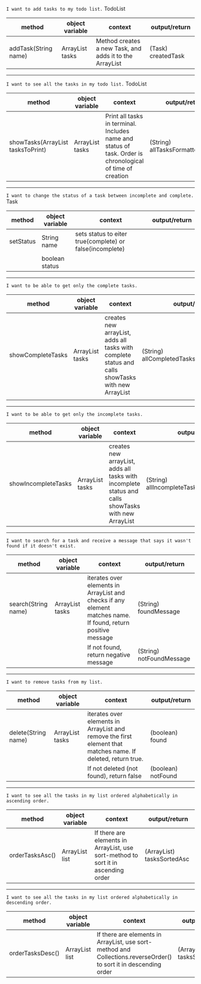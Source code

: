 ```I want to add tasks to my todo list.```
TodoList

| method               | object variable       | context                                                       | output/return      |
|----------------------|-----------------------|---------------------------------------------------------------|--------------------|
| addTask(String name) | ArrayList<Task> tasks | Method creates a new Task, and adds it to the ArrayList<Task> | (Task) createdTask |

---
```I want to see all the tasks in my todo list.```
TodoList

| method                                  | object variable       | context                                                                                                   | output/return                     |
|-----------------------------------------|-----------------------|-----------------------------------------------------------------------------------------------------------|-----------------------------------|
| showTasks(ArrayList<Task> tasksToPrint) | ArrayList<Task> tasks | Print all tasks in terminal. Includes name and status of task. Order is chronological of time of creation | (String) allTasksFormattedToPrint |

---
```I want to change the status of a task between incomplete and complete.```
Task

| method    | object variable | context                                                  | output/return |
|-----------|-----------------|----------------------------------------------------------|---------------|
| setStatus | String name     | sets status to eiter true(complete) or false(incomplete) |               |
|           | boolean status  |                                                          |               |
---
```I want to be able to get only the complete tasks.```

| method            | object variable       | context                                                                                           | output/return                              |
|-------------------|-----------------------|---------------------------------------------------------------------------------------------------|--------------------------------------------|
| showCompleteTasks | ArrayList<Task> tasks | creates new arrayList, adds all tasks with complete status and calls showTasks with new ArrayList | (String) allCompletedTasksFormattedToPrint |
|                   |                       |                                                                                                   |                                            |
---
```I want to be able to get only the incomplete tasks.```

| method              | object variable       | context                                                                                             | output/return                               |
|---------------------|-----------------------|-----------------------------------------------------------------------------------------------------|---------------------------------------------|
| showIncompleteTasks | ArrayList<Task> tasks | creates new arrayList, adds all tasks with incomplete status and calls showTasks with new ArrayList | (String) allIncompleteTasksFormattedToPrint |

---
```I want to search for a task and receive a message that says it wasn't found if it doesn't exist.```

| method              | object variable       | context                                                                                                       | output/return            |
|---------------------|-----------------------|---------------------------------------------------------------------------------------------------------------|--------------------------|
| search(String name) | ArrayList<Task> tasks | iterates over elements in ArrayList and checks if any element matches name. If found, return positive message | (String) foundMessage    |
|                     |                       | If not found, return negative message                                                                         | (String) notFoundMessage |
---
```I want to remove tasks from my list.```

| method              | object variable       | context                                                                                                      | output/return      |
|---------------------|-----------------------|--------------------------------------------------------------------------------------------------------------|--------------------|
| delete(String name) | ArrayList<Task> tasks | iterates over elements in ArrayList and remove the first element that matches name. If deleted, return true. | (boolean) found    |
|                     |                       | If not deleted (not found), return false                                                                     | (boolean) notFound |
---
```I want to see all the tasks in my list ordered alphabetically in ascending order.```

| method          | object variable      | context                                                                           | output/return                    |
|-----------------|----------------------|-----------------------------------------------------------------------------------|----------------------------------|
| orderTasksAsc() | ArrayList<Task> list | If there are elements in ArrayList, use sort-method to sort it in ascending order | (ArrayList<Task>) tasksSortedAsc |

---
```I want to see all the tasks in my list ordered alphabetically in descending order.```

| method           | object variable      | context                                                                                                           | output/return                     |
|------------------|----------------------|-------------------------------------------------------------------------------------------------------------------|-----------------------------------|
| orderTasksDesc() | ArrayList<Task> list | If there are elements in ArrayList, use sort-method and Collections.reverseOrder() to sort it in descending order | (ArrayList<Task>) tasksSortedDesc |

